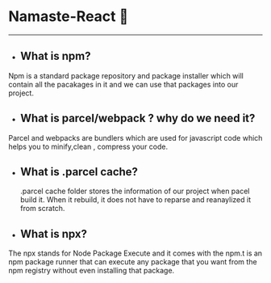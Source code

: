 # Namaste-React 🚀

---

- ## What is npm?

Npm is a standard package repository and package installer which will contain all the pacakages in it and we can use that packages into our project.

- ## What is parcel/webpack ? why do we need it?

Parcel and webpacks are bundlers which are used for javascript code which helps you to minify,clean , compress your code.

- ## What is .parcel cache?

  .parcel cache folder stores the information of our project when pacel build it. When it rebuild, it does not have to reparse and reanaylized it from scratch.

- ## What is npx?

The npx stands for Node Package Execute and it comes with the npm.t is an npm package runner that can execute any package that you want from the npm registry without even installing that package.
